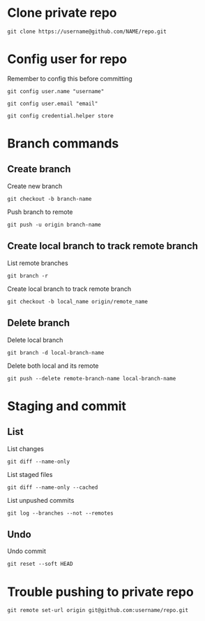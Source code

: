 # Clone private repo

`git clone https://username@github.com/NAME/repo.git`

# Config user for repo

Remember to config this before committing

`git config user.name "username"`

`git config user.email "email"`

`git config credential.helper store`

# Branch commands

## Create branch

Create new branch

`git checkout -b branch-name`

Push branch to remote

`git push -u origin branch-name`

## Create local branch to track remote branch

List remote branches

`git branch -r`

Create local branch to track remote branch

`git checkout -b local_name origin/remote_name`

## Delete branch

Delete local branch

`git branch -d local-branch-name`

Delete both local and its remote

`git push --delete remote-branch-name local-branch-name`

# Staging and commit

## List

List changes

`git diff --name-only`

List staged files

`git diff --name-only --cached`

List unpushed commits

`git log --branches --not --remotes`

## Undo

Undo commit

`git reset --soft HEAD`

# Trouble pushing to private repo

`git remote set-url origin git@github.com:username/repo.git`